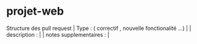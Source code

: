 # projet-web

Structure des pull request
| Type : ( correctif , nouvelle fonctionalité ...) |
| description :                                    |
| notes supplementaires :                          |
